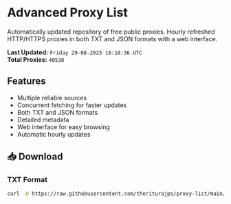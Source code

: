 # Advanced Proxy List

Automatically updated repository of free public proxies. Hourly refreshed HTTP/HTTPS proxies in both TXT and JSON formats with a web interface.

**Last Updated:** `Friday 29-08-2025 16:10:36 UTC`  
**Total Proxies:** `40538`

## Features
- Multiple reliable sources
- Concurrent fetching for faster updates
- Both TXT and JSON formats
- Detailed metadata
- Web interface for easy browsing
- Automatic hourly updates

## 📥 Download

### TXT Format
```bash
curl -O https://raw.githubusercontent.com/theriturajps/proxy-list/main/proxies.txt